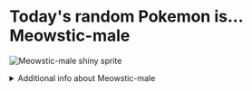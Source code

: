 # Today's random Pokemon is... Meowstic-male

![Meowstic-male shiny sprite](https://raw.githubusercontent.com/PokeAPI/sprites/master/sprites/pokemon/shiny/678.png)

<details>
<summary>Additional info about Meowstic-male</summary>

| srpite type | image |
|------|------|
| back_female | ![Meowstic-male back_female sprite](https://raw.githubusercontent.com/PokeAPI/sprites/master/sprites/pokemon/back/female/678.png) |
| back_shiny_female | ![Meowstic-male back_shiny_female sprite](https://raw.githubusercontent.com/PokeAPI/sprites/master/sprites/pokemon/back/shiny/female/678.png) |
| front_default | ![Meowstic-male front_default sprite](https://raw.githubusercontent.com/PokeAPI/sprites/master/sprites/pokemon/678.png) |
| front_female | ![Meowstic-male front_female sprite](https://raw.githubusercontent.com/PokeAPI/sprites/master/sprites/pokemon/female/678.png) |
| front_shiny_female | ![Meowstic-male front_shiny_female sprite](https://raw.githubusercontent.com/PokeAPI/sprites/master/sprites/pokemon/shiny/female/678.png) | </details>